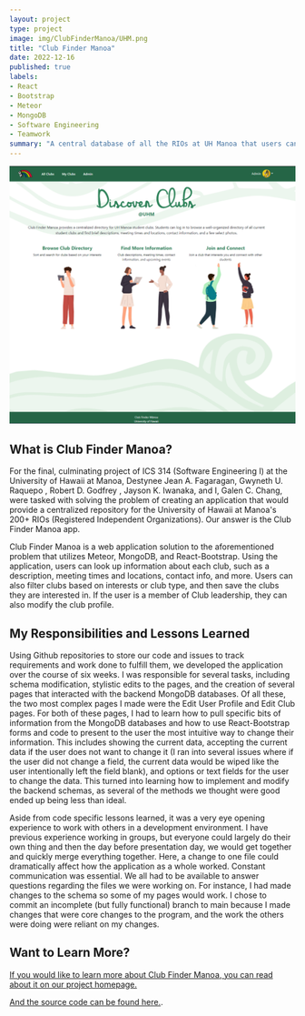 ```yaml
---
layout: project
type: project
image: img/ClubFinderManoa/UHM.png
title: "Club Finder Manoa"
date: 2022-12-16
published: true
labels:
- React
- Bootstrap
- Meteor
- MongoDB
- Software Engineering
- Teamwork
summary: "A central database of all the RIOs at UH Manoa that users can search through and save clubs of interest."
---
```


<p align="center">
    <img width="800px" class="rounded" src="../img/ClubFinderManoa/homepage.png">
</p>

## What is Club Finder Manoa?
For the final, culminating project of ICS 314 (Software Engineering I) at the University of Hawaii at Manoa, Destynee Jean A. Fagaragan, Gwyneth U. Raquepo , Robert D. Godfrey , Jayson K. Iwanaka, and I, Galen C. Chang, were tasked with solving the problem of creating an application that would provide a centralized repository for the University of Hawaii at Manoa's 200+ RIOs (Registered Independent Organizations).  Our answer is the Club Finder Manoa app.

Club Finder Manoa is a web application solution to the aforementioned problem that utilizes Meteor, MongoDB, and React-Bootstrap.  Using the application, users can look up information about each club, such as a description, meeting times and locations, contact info, and more.  Users can also filter clubs based on interests or club type, and then save the clubs they are interested in.  If the user is a member of Club leadership, they can also modify the club profile.

## My Responsibilities and Lessons Learned
Using Github repositories to store our code and issues to track requirements and work done to fulfill them, we developed the application over the course of six weeks.  I was responsible for several tasks, including schema modification, stylistic edits to the pages, and the creation of several pages that interacted with the backend MongoDB databases.  Of all these, the two most complex pages I made were the Edit User Profile and Edit Club pages.  For both of these pages, I had to learn how to pull specific bits of information from the MongoDB databases and how to use React-Bootstrap forms and code to present to the user the most intuitive way to change their information.  This includes showing the current data, accepting the current data if the user does not want to change it (I ran into several issues where if the user did not change a field, the current data would be wiped like the user intentionally left the field blank), and options or text fields for the user to change the data.  This turned into learning how to implement and modify the backend schemas, as several of the methods we thought were good ended up being less than ideal.

Aside from code specific lessons learned, it was a very eye opening experience to work with others in a development environment.  I have previous experience working in groups, but everyone could largely do their own thing and then the day before presentation day, we would get together and quickly merge everything together.  Here, a change to one file could dramatically affect how the application as a whole worked.  Constant communication was essential.  We all had to be available to answer questions regarding the files we were working on.  For instance, I had made changes to the schema so some of my pages would work.  I chose to commit an incomplete (but fully functional) branch to main because I made changes that were core changes to the program, and the work the others were doing were reliant on my changes.

## Want to Learn More?
[If you would like to learn more about Club Finder Manoa, you can read about it on our project homepage.](https://club-finder-manoa.github.io/)

[And the source code can be found here.](https://github.com/club-finder-manoa/club-finder-manoa).

